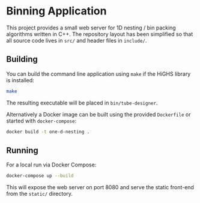 # Binning Application

This project provides a small web server for 1D nesting / bin packing
algorithms written in C++. The repository layout has been simplified so
that all source code lives in `src/` and header files in `include/`.

## Building

You can build the command line application using `make` if the HiGHS
library is installed:

```bash
make
```

The resulting executable will be placed in `bin/tube-designer`.

Alternatively a Docker image can be built using the provided
`Dockerfile` or started with `docker-compose`:

```bash
docker build -t one-d-nesting .
```

## Running

For a local run via Docker Compose:

```bash
docker-compose up --build
```

This will expose the web server on port 8080 and serve the static
front-end from the `static/` directory.
